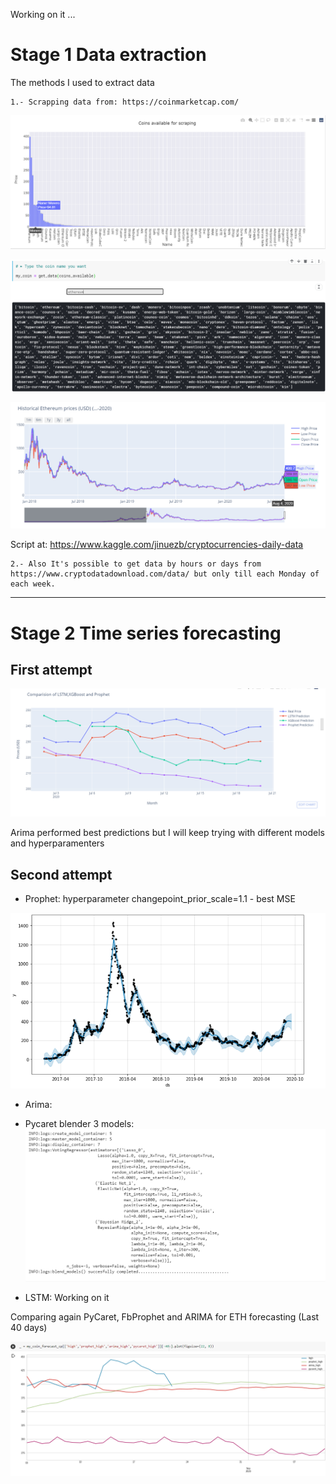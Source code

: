 Working on it ...

# Stage 1 Data extraction

The methods I used to extract data

    1.- Scrapping data from: https://coinmarketcap.com/ 

![Coins](Images/coinsav.png)

![Coins](Images/typecoin.png)

![Coins](Images/rangesgraph.png)


Script at: https://www.kaggle.com/jinuezb/cryptocurrencies-daily-data
    
    2.- Also It's possible to get data by hours or days from https://www.cryptodatadownload.com/data/ but only till each Monday of each week.

--------------------------------------------------------------------------------------------------------------------------------------------------------------------------------------------------------------------------------

# Stage 2 Time series forecasting

## First attempt

![Models](Images/First_comparizon_time_series.png)

Arima performed best predictions but I will keep trying with different models and hyperparamenters

## Second attempt 

* Prophet: hyperparameter changepoint_prior_scale=1.1 - best MSE

![FbProphet](Images/prophet1.png)

* Arima: 

* Pycaret blender 3 models:
![PyCaret](Images/Pycaret_blender3.png)

* LSTM: Working on it

Comparing again PyCaret, FbProphet and ARIMA for ETH forecasting (Last 40 days)

![comparizon](Images/comp3.png)




